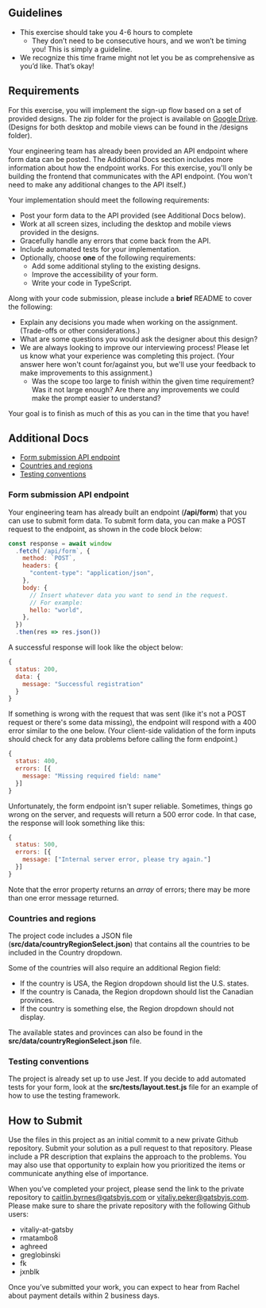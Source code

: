 ## Guidelines

- This exercise should take you 4-6 hours to complete
  - They don’t need to be consecutive hours, and we won’t be timing you! This is simply a guideline.
- We recognize this time frame might not let you be as comprehensive as you’d like. That’s okay!

## Requirements

For this exercise, you will implement the sign-up flow based on a set of provided designs. The zip folder for the project is available on [Google Drive](https://drive.google.com/drive/folders/1Eb8Sigb5LB0siBf73P_8ZaiZowq3_BZb?usp=sharing). (Designs for both desktop and mobile views can be found in the /designs folder).

Your engineering team has already been provided an API endpoint where form data can be posted. The Additional Docs section includes more information about how the endpoint works. For this exercise, you'll only be building the frontend that communicates with the API endpoint. (You won't need to make any additional changes to the API itself.)

Your implementation should meet the following requirements:

- Post your form data to the API provided (see Additional Docs below).
- Work at all screen sizes, including the desktop and mobile views provided in the designs.
- Gracefully handle any errors that come back from the API.
- Include automated tests for your implementation.
- Optionally, choose **one** of the following requirements:
  - Add some additional styling to the existing designs.
  - Improve the accessibility of your form.
  - Write your code in TypeScript.

Along with your code submission, please include a **brief** README to cover the following:

- Explain any decisions you made when working on the assignment. (Trade-offs or other considerations.)
- What are some questions you would ask the designer about this design?
- We are always looking to improve our interviewing process! Please let us know what your experience was completing this project. (Your answer here won't count for/against you, but we'll use your feedback to make improvements to this assignment.)
  - Was the scope too large to finish within the given time requirement? Was it not large enough? Are there any improvements we could make the prompt easier to understand?

Your goal is to finish as much of this as you can in the time that you have!

## Additional Docs

- [Form submission API endpoint](#form-submission-api-endpoint)
- [Countries and regions](#countries-and-regions)
- [Testing conventions](#testing-conventions)

### Form submission API endpoint

Your engineering team has already built an endpoint (**/api/form**) that you can use to submit form data. To submit form data, you can make a POST request to the endpoint, as shown in the code block below:

```jsx
const response = await window
  .fetch(`/api/form`, {
    method: `POST`,
    headers: {
      "content-type": "application/json",
    },
    body: {
      // Insert whatever data you want to send in the request.
      // For example:
      hello: "world",
    },
  })
  .then(res => res.json())
```

A successful response will look like the object below:

```jsx
{
  status: 200,
  data: {
    message: "Successful registration"
  }
}
```

If something is wrong with the request that was sent (like it's not a POST request or there's some data missing), the endpoint will respond with a 400 error similar to the one below. (Your client-side validation of the form inputs should check for any data problems before calling the form endpoint.)

```jsx
{
  status: 400,
  errors: [{
    message: "Missing required field: name"
  }]
}
```

Unfortunately, the form endpoint isn't super reliable. Sometimes, things go wrong on the server, and requests will return a 500 error code. In that case, the response will look something like this:

```jsx
{
  status: 500,
  errors: [{
    message: ["Internal server error, please try again."]
  }]
}
```

Note that the error property returns an _array_ of errors; there may be more than one error message returned.

### Countries and regions

The project code includes a JSON file (**src/data/countryRegionSelect.json**) that contains all the countries to be included in the Country dropdown.

Some of the countries will also require an additional Region field:

- If the country is USA, the Region dropdown should list the U.S. states.
- If the country is Canada, the Region dropdown should list the Canadian provinces.
- If the country is something else, the Region dropdown should not display.

The available states and provinces can also be found in the **src/data/countryRegionSelect.json** file.

### Testing conventions

The project is already set up to use Jest. If you decide to add automated tests for your form, look at the **src/tests/layout.test.js** file for an example of how to use the testing framework.

## How to Submit

Use the files in this project as an initial commit to a new private Github repository. Submit your solution as a pull request to that repository. Please include a PR description that explains the approach to the problems. You may also use that opportunity to explain how you prioritized the items or communicate anything else of importance.

When you’ve completed your project, please send the link to the private repository to [caitlin.byrnes@gatsbyjs.com](mailto:caitlin.byrnes@gatsbyjs.com) or [vitaliy.peker@gatsbyjs.com](mailto:vitaliy.peker@gatsbyjs.com). Please make sure to share the private repository with the following Github users:

- vitaliy-at-gatsby
- rmatambo8
- aghreed
- greglobinski
- fk
- jxnblk

Once you’ve submitted your work, you can expect to hear from Rachel about payment details within 2 business days.
